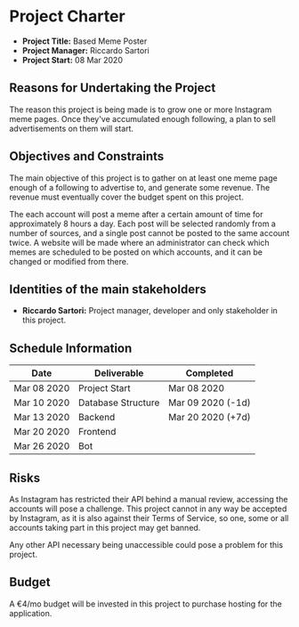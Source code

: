 # Project Charter

+ **Project Title:** Based Meme Poster
+ **Project Manager:** Riccardo Sartori
+ **Project Start:** 08 Mar 2020

## Reasons for Undertaking the Project

The reason this project is being made is to grow one or more Instagram meme pages. Once they've accumulated enough following, a plan to sell advertisements on them will start.

## Objectives and Constraints

The main objective of this project is to gather on at least one meme page enough of a following to advertise to, and generate some revenue. The revenue must eventually cover the budget spent on this project.

The each account will post a meme after a certain amount of time for approximately 8 hours a day. Each post will be selected randomly from a number of sources, and a single post cannot be posted to the same account twice. A website will be made where an administrator can check which memes are scheduled to be posted on which accounts, and it can be changed or modified from there.

## Identities of the main stakeholders

+ **Riccardo Sartori:** Project manager, developer and only stakeholder in this project.

## Schedule Information

| Date        | Deliverable        | Completed         |
| ----------- | ------------------ | ----------------- |
| Mar 08 2020 | Project Start      | Mar 08 2020       |
| Mar 10 2020 | Database Structure | Mar 09 2020 (-1d) |
| Mar 13 2020 | Backend            | Mar 20 2020 (+7d) |
| Mar 20 2020 | Frontend           |                   |
| Mar 26 2020 | Bot                |                   |

## Risks

As Instagram has restricted their API behind a manual review, accessing the accounts will pose a challenge. This project cannot in any way be accepted by Instagram, as it is also against their Terms of Service, so one, some or all accounts taking part in this project may get banned.

Any other API necessary being unaccessible could pose a problem for this project.

## Budget

A €4/mo budget will be invested in this project to purchase hosting for the application.